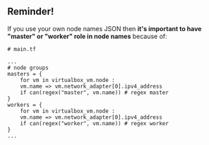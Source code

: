 ## Reminder!

If you use your own node names JSON then **it's important to have "master" or "worker" role in node names** because of:

```hcl
# main.tf

...
# node groups
masters = {
    for vm in virtualbox_vm.node :
    vm.name => vm.network_adapter[0].ipv4_address
    if can(regex("master", vm.name)) # regex master
}
workers = {
    for vm in virtualbox_vm.node :
    vm.name => vm.network_adapter[0].ipv4_address
    if can(regex("worker", vm.name)) # regex worker
}
...
```
